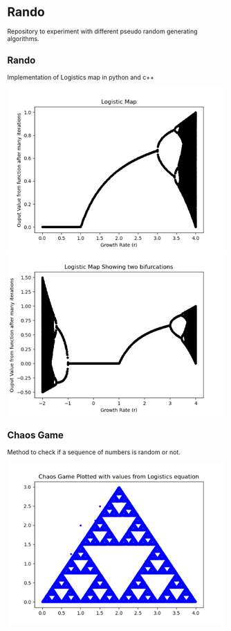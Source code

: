# Rando
Repository to experiment with different pseudo random generating algorithms.

## Rando
Implementation of Logistics map in python and c++

![Logistic Map](/Images/logistic_map.png)
![Logistic Map with two bifurcation](/Images/logistic_map_2.png)


## Chaos Game
Method to check if a sequence of numbers is random or not.

![Chaos Game](/Images/chaos_game.png)